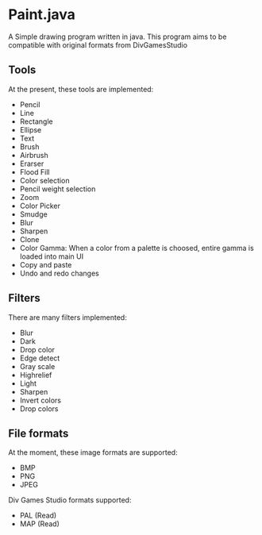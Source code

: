 # Paint.java
A Simple drawing program written in java. This program aims to be compatible with original formats from DivGamesStudio

## Tools
At the present, these tools are implemented:
- Pencil
- Line
- Rectangle
- Ellipse
- Text
- Brush
- Airbrush
- Erarser
- Flood Fill
- Color selection
- Pencil weight selection
- Zoom
- Color Picker
- Smudge
- Blur
- Sharpen
- Clone
- Color Gamma: When a color from a palette is choosed, entire gamma is loaded into main UI
- Copy and paste
- Undo and redo changes

## Filters
There are many filters implemented:
- Blur
- Dark
- Drop color
- Edge detect
- Gray scale
- Highrelief
- Light
- Sharpen
- Invert colors
- Drop colors

## File formats
At the moment, these image formats are supported:
- BMP
- PNG
- JPEG

Div Games Studio formats supported:
- PAL (Read)
- MAP (Read)